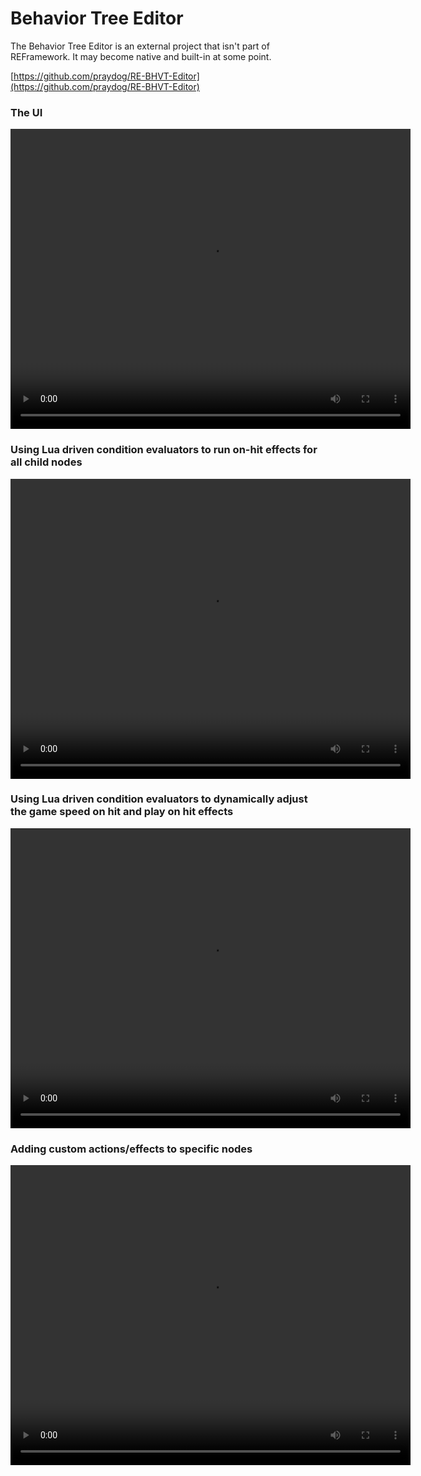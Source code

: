 # Behavior Tree Editor
The Behavior Tree Editor is an external project that isn't part of REFramework. It may become native and built-in at some point.

[https://github.com/praydog/RE-BHVT-Editor](https://github.com/praydog/RE-BHVT-Editor)

### The UI

<video width="640" height="480" controls>
<source src="https://user-images.githubusercontent.com/2909949/178182705-7f4e31bb-9be4-4a9f-8a9e-951a9668da32.mp4" type="video/mp4">
</video>

### Using Lua driven condition evaluators to run on-hit effects for all child nodes

<video width="640" height="480" controls>
<source src="https://user-images.githubusercontent.com/2909949/178722895-0c521cc6-004f-4ef9-9133-39112cfdf7f6.mp4" type="video/mp4">
</video>

### Using Lua driven condition evaluators to dynamically adjust the game speed on hit and play on hit effects

<video width="640" height="480" controls>
<source src="https://user-images.githubusercontent.com/2909949/178723228-73cfd435-16b7-4f57-92f2-67a4f35a46e3.mp4" type="video/mp4">
</video>

### Adding custom actions/effects to specific nodes

<video width="640" height="480" controls>
<source src="https://user-images.githubusercontent.com/2909949/178724426-5feb9624-c071-42b6-919a-f9efc037b04c.mp4" type="video/mp4">
</video>
